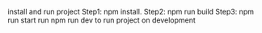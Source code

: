 install and run project
Step1: npm install.
Step2: npm run build
Step3: npm run start
run npm run dev to run project on development
